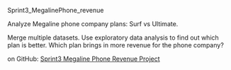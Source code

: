 Sprint3_MegalinePhone_revenue

Analyze Megaline phone company plans: Surf vs Ultimate.

Merge multiple datasets.  Use exploratory data analysis to find out which plan is better.  Which plan brings in more revenue for the phone company?

on GitHub:
[Sprint3 Megaline Phone Revenue Project](https://github.com/Script-Whiz/Sprint3_MegalinePhone_revenue/blob/main/notebooks/Megaline_final_ver2_final.ipynb)
